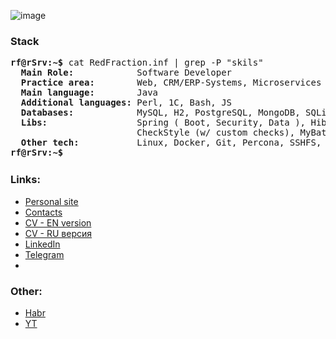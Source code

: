 ![image](https://user-images.githubusercontent.com/9009868/114011194-a14d7f80-986d-11eb-9d0e-d51c1977bf9b.png)


### Stack
<pre>
<b>rf@rSrv:~$</b> cat RedFraction.inf | grep -P "skils"
  <b>Main Role:           </b> Software Developer
  <b>Practice area:       </b> Web, CRM/ERP-Systems, Microservices
  <b>Main language:       </b> Java
  <b>Additional languages:</b> Perl, 1C, Bash, JS
  <b>Databases:           </b> MySQL, H2, PostgreSQL, MongoDB, SQLite
  <b>Libs:                </b> Spring ( Boot, Security, Data ), Hibernate, JavaFX, Lombok, jSSC, jSch, JavaSimon,
                        CheckStyle (w/ custom checks), MyBatis, EE, CXF
  <b>Other tech:          </b> Linux, Docker, Git, Percona, SSHFS, Apache, NGINX, Tomcat, Cron, Maven/Gradle, rSync
<b>rf@rSrv:~$ <img align="top" src="https://user-images.githubusercontent.com/2514771/93036534-5fbd6480-f5fd-11ea-8a13-58ef04796c17.gif" alt="cursor" width="1" height="18" /></b>
</pre>

### Links:
- [Personal site](https://x-red.dev)
- [Contacts](https://x-red.dev/contacts/)
- [CV - EN version](https://x-red.dev/about-me/) 
- [CV - RU версия](https://x-red.dev/about-me/) 
- [LinkedIn](https://www.linkedin.com/in/daniil-sidorenko-951a53234/)
- [Telegram](https://t.me/RedFraction)
- 
### Other:
- [Habr](https://habr.com/ru/users/redfraction/posts/)
- [YT](https://www.youtube.com/channel/UCi9cY8e0GDKx2WwuZjYfEhQ)
